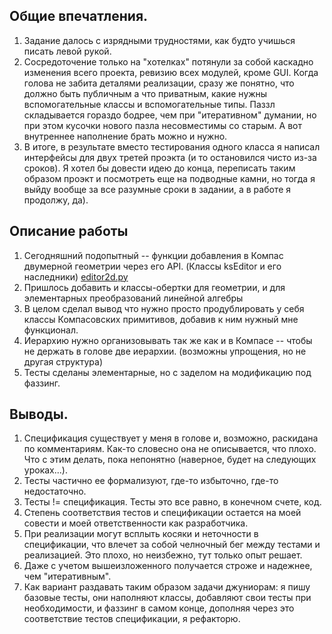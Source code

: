## Общие впечатления.
1. Задание далось с изрядными трудностями, как будто учишься писать левой рукой.
2. Сосредоточение только на "хотелках" потянули за собой каскадно изменения всего проекта, ревизию всех модулей, кроме GUI. 
Когда голова не забита деталями реализации, сразу же понятно, что должно быть публичным а что приватным, какие нужны вспомогательные классы и вспомогательные типы. Паззл складывается гораздо бодрее, чем при "итеративном" думании, но при этом кусочки нового пазла несовместимы со старым. А вот внутреннее наполнение брать можно и нужно.
3. В итоге, в результате вместо тестирования одного класса я написал интерфейсы для двух третей проэкта (и то остановился чисто из-за сроков). Я хотел бы довести идею до конца, переписать таким образом проэкт и посмотреть еще на подводные камни, но тогда я выйду вообще за все разумные сроки в задании, а в работе я продолжу, да). 

## Описание работы
1. Сегодняшний подопытный -- функции добавления в Компас двумерной геометрии через его API. (Классы ksEditor  и его наследники) [editor2d.py](editor2d.py)
2. Пришлось добавить и классы-обертки для геометрии, и для элементарных преобразований линейной алгебры
3. В целом сделал вывод что нужно просто продублировать у себя классы Компасовских примитивов, добавив к ним нужный мне функционал.
4. Иерархию нужно организовывать так же как и в Компасе -- чтобы не держать в голове две иерархии. (возможны упрощения, но не другая структура)
5. Тесты сделаны элементарные, но с заделом на модификацию под фаззинг.


## Выводы.
1. Спецификация существует у меня в голове и, возможно, раскидана по комментариям. Как-то словесно она не описывается, что плохо. Что с этим делать, пока непонятно (наверное, будет на следующих уроках...).
2. Тесты частично ее формализуют, где-то избыточно, где-то недостаточно.
3. Тесты != спецификация. Тесты это все равно, в конечном счете, код.
4. Степень соответствия тестов и спецификации остается на моей совести и моей ответственности как разработчика.
6. При реализации могут всплыть косяки и неточности в спецификации, что влечет за собой челночный бег между тестами и реализацией. Это плохо, но неизбежно, тут только опыт решает. 
7. Даже с учетом вышеизложенного получается строже и надежнее, чем "итеративным". 
8. Как вариант раздавать таким образом задачи джуниорам: я пишу базовые тесты, они наполняют классы, добавляют свои тесты при необходимости, и фаззинг в самом конце, дополняя через это соответствие тестов спецификации, я рефакторю.

